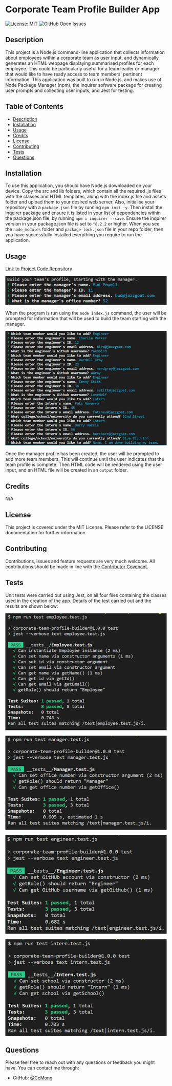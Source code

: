 # Corporate Team Profile Builder App  

[![License: MIT](https://img.shields.io/badge/License-MIT-yellow.svg)](https://opensource.org/licenses/MIT)
![GitHub Open Issues](https://img.shields.io/github/issues-raw/CcMong/corporate-team-profile-builder)


<div id="description"></div>
  
## Description  

This project is a Node.js command-line application that collects information about employees within a corporate team as user input, and dynamically generates an HTML webpage displaying summarised profiles for each employee. This could be particularly useful for a team leader or manager that would like to have ready access to team members' pertinent information. This application was built to run in Node.js, and makes use of Node Package Manager (npm), the inquirer software package for creating user prompts and collecting user inputs, and Jest for testing.    


## Table of Contents  

- [Description](#description)  
- [Installation](#installation)  
- [Usage](#usage)  
- [Credits](#credits)  
- [License](#license)  
- [Contributing](#contributing)  
- [Tests](#tests)  
- [Questions](#questions)

<div id="installation"></div>

## Installation  

To use this application, you should have Node.js downloaded on your device. Copy the src and lib folders, which contain all the required .js files with the classes and HTML templates, along with the index.js file and assets folder and upload them to your desired web server. Also, initialise your repository with a `package.json` file by running `npm init -y`. Then install the inquirer package and ensure it is listed in your list of dependencies within the package.json file, by running `npm i inquirer --save`. Ensure the inquirer version in your package.json file is set to `^8.2.2` or higher. When you see the `node_modules` folder and `package-lock.json` file in your repo folder, then you have successfully installed everything you require to run the application.  

<div id="usage"></div>

## Usage  

[Link to Project Code Repository](https://github.com/CcMong/corporate-team-profile-builder)  

![Screenshot of the Project Application](./assets/images/manager-inquirer.JPG)  

When the program is run using the `node index.js` command, the user will be prompted for information that will be used to build the team starting with the manager.  

![Screenshot of the Project Application - more member](./assets/images/add-team-members.JPG)

Once the manager profile has been created, the user will be prompted to add more team members. This will continue until the user indicates that the team profile is complete. Then HTML code will be rendered using the user input, and an HTML file will be created in an `output` folder.  

<div id="credits"></div>  

## Credits  

N/A  

<div id="license"></div>  

## License  

This project is covered under the MIT License. Please refer to the LICENSE documentation for further information.  

<div id="contributing"></div>  

## Contributing  

Contributions, issues and feature requests are very much welcome. All contributions should be made in line with the [Contributor Covenant](https://www.contributor-covenant.org/).  

<div id="tests"></div>  

## Tests  

Unit tests were carried out using Jest, on all four files containing the classes used in the creation of the app. Details of the test carried out and the results are shown below:

![Screenshot of the Unit Test 1](./assets/images/employee-test.JPG)

![Screenshot of the Unit Test 2](./assets/images/manager-test.JPG)

![Screenshot of the Unit Test 3](./assets/images/engineer-test.JPG)

![Screenshot of the Unit Test 4](./assets/images/intern-test.JPG)

    
<div id="questions"></div>  

## Questions  

Please feel free to reach out with any questions or feedback you might have. You can contact me through:  

* GitHub: [@CcMong](https://github.com/CcMong)








